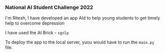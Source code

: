 ### National AI Student Challenge 2022
I'm Ritesh, I have developed an app AId to help young students to get timely help to overcome depression

I have used the AI Brick - `sgnlp`

To deploy the app to the local server, yuou would have to run the `main.py` file.
